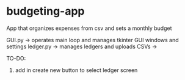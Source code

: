 # budgeting-app
App that organizes expenses from csv and sets a monthly budget

GUI.py          ->  operates main loop and manages
                    tkinter GUI windows and settings
ledger.py       -> manages ledgers and uploads CSVs
                -> 

TO-DO:

1. add in create new button to select ledger screen